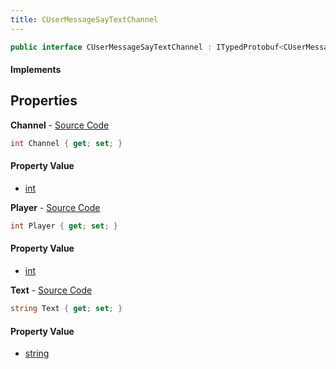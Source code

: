 ```yaml
---
title: CUserMessageSayTextChannel
---
```


```csharp
public interface CUserMessageSayTextChannel : ITypedProtobuf<CUserMessageSayTextChannel>, INativeHandle, INetMessage<CUserMessageSayTextChannel>, IDisposable
```

#### Implements

## Properties

**Channel** - [Source Code](https://github.com/swiftly-solution/swiftlys2/blob/master/managed/src/SwiftlyS2.Generated/Protobufs/Interfaces/CUserMessageSayTextChannel.cs#L21)

```csharp
int Channel { get; set; }
```

#### Property Value

- [int](https://learn.microsoft.com/dotnet/api/system.int32)

**Player** - [Source Code](https://github.com/swiftly-solution/swiftlys2/blob/master/managed/src/SwiftlyS2.Generated/Protobufs/Interfaces/CUserMessageSayTextChannel.cs#L18)

```csharp
int Player { get; set; }
```

#### Property Value

- [int](https://learn.microsoft.com/dotnet/api/system.int32)

**Text** - [Source Code](https://github.com/swiftly-solution/swiftlys2/blob/master/managed/src/SwiftlyS2.Generated/Protobufs/Interfaces/CUserMessageSayTextChannel.cs#L24)

```csharp
string Text { get; set; }
```

#### Property Value

- [string](https://learn.microsoft.com/dotnet/api/system.string)

